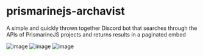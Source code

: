# prismarinejs-archavist
 A simple and quickly thrown together Discord bot that searches through the APIs of PrismarineJS projects and returns results in a paginated embed

![image](https://i.imgur.com/H9JSgTk.png)
![image](https://i.imgur.com/pRfn8xa.png)
![image](https://i.imgur.com/iTQnW1o.png)